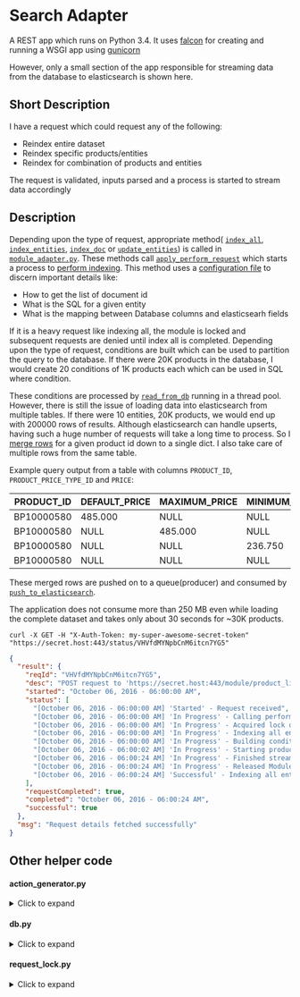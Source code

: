 # Search Adapter
A REST app which runs on Python 3.4. It uses [falcon](https://github.com/falconry/falcon)
for creating and running a WSGI app using [gunicorn](https://github.com/benoitc/gunicorn)

However, only a small section of the app responsible for streaming data from the database
to elasticsearch is shown here.

## Short Description
I have a request which could request any of the following:
  - Reindex entire dataset
  - Reindex specific products/entities
  - Reindex for combination of products and entities

The request is validated, inputs parsed and a process is started to stream data accordingly

## Description
Depending upon the type of request, appropriate method(
[`index_all`](module_adapter.py#L2199-L209), [`index_entities`](module_adapter.py#L211-L223),
[`index_doc`](module_adapter.py#L225-L235) or [`update_entities`](module_adapter.py#L237-L250))
is called in [`module_adapter.py`](module_adapter.py). These methods call
[`apply_perform_request`](module_adapter.py#L171-L197) which starts a process to
[perform indexing](module_adapter.py#L66-L169). This method uses a
[configuration file](#product_listing_defjson)
to discern important details like:
  - How to get the list of document id
  - What is the SQL for a given entity
  - What is the mapping between Database columns and elasticsearh fields

If it is a heavy request like indexing all, the module is locked
and subsequent requests are denied until index all is completed.
Depending upon the type of request, conditions are built which can be used to
partition the query to the database. If there were 20K products in the database,
I would create 20 conditions of 1K products each which can be used in SQL where condition.

These conditions are processed by [`read_from_db`](producer_consumer.py#L72-L140) running in a thread pool.
However, there is still the issue of loading data into elasticsearch from multiple tables.
If there were 10 entities, 20K products, we would end up with 200000 rows of results.
Although elasticsearch can handle upserts, having such a huge number of requests will take a long time to process.
So I [merge rows](producer_consumer.py#L38-L43) for a given product id down to a single dict.
I also take care of multiple rows from the same table.

Example query output from a table with columns `PRODUCT_ID`, `PRODUCT_PRICE_TYPE_ID` and `PRICE`:

|PRODUCT_ID|DEFAULT_PRICE|MAXIMUM_PRICE|MINIMUM_PRICE|SAP_MINIMUM_PRICE|
|----------|-------------|-------------|-------------|-----------------|
|BP10000580|485.000|NULL|NULL|NULL|
|BP10000580|NULL|485.000|NULL|NULL|
|BP10000580|NULL|NULL|236.750|NULL|
|BP10000580|NULL|NULL|NULL|301.780|

These merged rows are pushed on to a queue(producer) and consumed by
[`push_to_elasticsearch`](producer_consumer.py#L143-L174).

The application does not consume more than 250 MB even while loading the complete dataset
and takes only about 30 seconds for ~30K products.
```
curl -X GET -H "X-Auth-Token: my-super-awesome-secret-token" "https://secret.host:443/status/VHVfdMYNpbCnM6itcn7YG5"
```
```json
{
  "result": {
    "reqId": "VHVfdMYNpbCnM6itcn7YG5",
    "desc": "POST request to 'https://secret.host:443/module/product_listing/docType/products'",
    "started": "October 06, 2016 - 06:00:00 AM",
    "status": [
      "[October 06, 2016 - 06:00:00 AM] 'Started' - Request received",
      "[October 06, 2016 - 06:00:00 AM] 'In Progress' - Calling perform_indexing in background process",
      "[October 06, 2016 - 06:00:00 AM] 'In Progress' - Acquired lock on Module resource",
      "[October 06, 2016 - 06:00:00 AM] 'In Progress' - Indexing all entities for module 'product_listing' and docType 'products' started",
      "[October 06, 2016 - 06:00:00 AM] 'In Progress' - Building conditions for streaming data into elasticsearch",
      "[October 06, 2016 - 06:00:02 AM] 'In Progress' - Starting producer and consumer thread pools for streaming data into elasticsearch",
      "[October 06, 2016 - 06:00:24 AM] 'In Progress' - Finished streaming records to elasticsearch in 22.692 seconds",
      "[October 06, 2016 - 06:00:24 AM] 'In Progress' - Released Module resource lock",
      "[October 06, 2016 - 06:00:24 AM] 'Successful' - Indexing all entities for module 'product_listing' and docType 'products' completed successfully. Total time taken - 24.735 seconds"
    ],
    "requestCompleted": true,
    "completed": "October 06, 2016 - 06:00:24 AM",
    "successful": true
  },
  "msg": "Request details fetched successfully"
}
```


## Other helper code

#### action_generator.py
<details>
    <summary>Click to expand</summary>
```py
class ActionGenerator(object):
    def __init__(self, index: str, doc_type: str,
                 doc_field_id: str, rows: list):
        adapter_logger.debug('Instantiating Action Generator '
                             'for index %r, docType %r',
                             index, doc_type)

        self._action_template = {
            '_index': index, '_type': doc_type,
            '_retry_on_conflict': '3', '_op_type': 'update',
            'doc_as_upsert': True
        }

        self._doc_field_id = doc_field_id
        self._rows = rows
        self._len = len(self._rows)
        self._lock = ThreadLock()
        self._pos = 0

    def __iter__(self):
        """Returns itself as an iterator object"""
        self._pos = 0
        return self

    def __next__(self):
        """Returns the next value"""
        if self._pos >= self._len:
            raise StopIteration
        try:
            with self._lock:
                row = self._rows[self._pos]  # type: dict
                self._pos += 1
            action = dict(self._action_template)
            action['_id'] = row[self._doc_field_id]
            action['doc'] = row
            return action
        except Exception:
            adapter_logger.exception('Exception while generating actions for bulk insert')
            raise StopIteration
```
</details>

#### product_listing_def.json

<details>
    <summary>Click to expand</summary>
```json
{
  "products": {
    "docIdColumn": "PRODUCT_ID",
    "sqlIdSelect": "SELECT PROD.PRODUCT_ID AS PRODUCT_ID FROM PRODUCT PROD LEFT JOIN PRODUCT_ATTRIBUTE ATTR ON (PROD.PRODUCT_ID = ATTR.PRODUCT_ID AND ATTR_NAME = 'PRODUCT_NOT_TO_BE_LISTED') WHERE STATUS_ID = 'APPROVED' AND PRODUCT_TYPE_ID = 'FINISHED_GOOD' AND (SALES_DISCONTINUATION_DATE IS NULL OR SALES_DISCONTINUATION_DATE > NOW()) AND IS_VIRTUAL = 'N' AND ATTR.PRODUCT_ID IS NULL",
    "docIdField": "productId",
    "safeguardCondition": {
      "query": {
        "select": "SELECT PRODUCT_ID FROM PRODUCT",
        "where": " WHERE IS_VIRTUAL = 'N'"
      }
    },
    "entityDef": {
      "product": {
        "query": {
          "select": "SOME_COMPLICATED_QUERY"
        },
        "columnMapping": {
          "DESCRIPTION": "shortDesc",
          "IS_ACTIVE": "isActive",
          "INTRODUCTION_DATE": "introductionDate",
          "PRIMARY_PRODUCT_CATEGORY_ID": "primaryCategoryId",
          "PRODUCT_ID": "productId",
          "PRODUCT_NAME": "productName",
          "DISPLAY_PRODUCT_NAME": "displayProductName",
          "BRAND_NAME": "brandName",
          "QUALIFIED_PRODUCT_NAME": "qualifiedProductName",
          "BRAND_BOOST": "brandBoost"
        }
      },
      "productFacility": {
        "query": {
          "select": "SOME_COMPLICATED_QUERY",
          "groupBy": "GROUP BY PRODUCT_ID",
          "where": "WHERE FACILITY_ID NOT IN ('NO_LONGER_USED')"
        },
        "columnMapping": {"IN_STOCK": "inStock", "PRODUCT_ID": "productId"}
      },
      "productFeature": {
        "query": {
          "select": "SOME_COMPLICATED_QUERY",
          "where": "WHERE PRODUCT_FEATURE_CATEGORY_ID IN ('COLLECTIONS', 'COLOUR', 'GENDER', 'MATERIAL', 'PACK_QUANTITY', 'SIZE_AGE', 'SIZE_APPAREL', 'SIZE_DIAPERS', 'SIZE_MATERNITY', 'SIZE_RELATIVE', 'SIZE_SHOES', 'SIZE_WRIST')"
        },
        "columnMapping": {
          "PACK_QUANTITY_FEATURE": "packQuantityFeature",
          "PRODUCT_ID": "productId",
          "GENDER_FEATURE": "genderFeature",
          "COLLECTIONS_FEATURE": "collectionsFeature",
          "SIZE_SHOES_FEATURE": "sizeShoesFeature",
          "SIZE_AGE_ABBREV_FEATURE": "sizeAgeAbbrevFeature",
          "SIZE_DIAPERS_FEATURE": "sizeDiapersFeature",
          "MATERIAL_FEATURE": "materialFeature",
          "SIZE_APPAREL_FEATURE": "sizeApparelFeature",
          "SIZE_RELATIVE_FEATURE": "sizeRelativeFeature",
          "SIZE_AGE_FEATURE": "sizeAgeFeature",
          "SIZE_WRIST_FEATURE": "sizeWristFeature",
          "SIZE_MATERNITY_FEATURE": "sizeMaternityFeature",
          "COLOUR_FEATURE": "colourFeature"
        }
      },
      "productImageCount": {
        "query": {
          "select": "SELECT PRODUCT_ID, IMAGES_COUNT_NUM FROM SPL_PRODUCT_IMAGE_COUNT"
        },
        "columnMapping": {
          "PRODUCT_ID": "productId",
          "IMAGES_COUNT_NUM": "imageCount"
        }
      },
      "productContent": {
        "query": {
          "select": "SOME_COMPLICATED_QUERY",
          "where": "WHERE PC.PRODUCT_CONTENT_TYPE_ID IN ('LONG_DESCRIPTION', 'PRODUCT_SNIPPET')"
        },
        "columnMapping": {
          "PRODUCT_ID": "productId",
          "PRODUCT_SNIPPET": "productSnippet",
          "LONG_DESC": "longDesc"
        }
      },
      "productPrice": {
        "query": {
          "select": "SOME_COMPLICATED_QUERY",
          "where": "SOME_COMPLICATED_CONDITION"
        },
        "execFields": [
          "row['minimumPrice'] = row['minimumPrice'] if 'minimumPrice' in row and row['minimumPrice'] > 10 else row['sapMinimumPrice'] if 'sapMinimumPrice' in row and row['sapMinimumPrice'] > 10 else row['defaultPrice']",
          "row['defaultPrice'] = row['defaultPrice'] if 'minimumPrice' not in row or row['defaultPrice'] >= row['minimumPrice'] else row['minimumPrice']",
          "row['profit'] = row['defaultPrice'] - row['minimumPrice'] if row['defaultPrice'] - row['minimumPrice'] > 0 else 0",
          "row['discount'] = row['maximumPrice'] - row['defaultPrice'] if row['maximumPrice'] - row['defaultPrice'] > 0 else 0",
          "row['discountPercent'] = math.ceil(row['discount'] / row['maximumPrice'] * 100 if row['discount'] > 0 else 0)"
        ],
        "columnMapping": {
          "MINIMUM_PRICE": "minimumPrice",
          "MAXIMUM_PRICE": "maximumPrice",
          "SAP_MINIMUM_PRICE": "sapMinimumPrice",
          "PRODUCT_ID": "productId",
          "DEFAULT_PRICE": "defaultPrice"
        }
      },
      "productDcs": {
        "query": {
          "select": "SOME_COMPLICATED_QUERY"
        },
        "columnMapping": {"PRODUCT_ID": "productId", "DCS_JSON": "dcs"}
      }
    }
  }
}
```
</details>

#### db.py

<details>
    <summary>Click to expand</summary>
```py
class DataBaseClient(object):

    def __init__(self, db_config: dict, pool_size: int):
        self._engine = sqlalchemy.create_engine(url.URL(**db_config),
                                                execution_options={'stream_results': False},
                                                max_overflow=2, pool_size=pool_size,
                                                pool_recycle=120, pool_timeout=180,
                                                connect_args={'compress': True})

    def query_multi(self, sql_list: list, column_mapping_list: list) -> list:
        # Maybe I should pass a list of tuples here instead of 2 lists
        adapter_logger.debug('Executing multi-part query')

        if (column_mapping_list and
                len(column_mapping_list) != len(sql_list)):
            raise errors.DatabaseClientError('Invalid column mapping provided.')

        conn = None
        try:
            start = time.time()
            sql_multi = '; '.join(sql_list)
            conn = self._engine.raw_connection()
            with conn.cursor(SSDictCursor) as cursor:
                cursor.execute(sql_multi)
                ctr = 0
                while True:
                    if column_mapping_list and column_mapping_list[ctr]:
                        yield [{doc_field: parse_json(row[column])
                                for column, doc_field in column_mapping_list[ctr].items()
                                if row[column] is not None} for row in cursor.fetchall()]
                    else:
                        yield cursor.fetchall()
                    ctr += 1
                    if not cursor.nextset():
                        break
                adapter_logger.debug('Finished executing query in %.3f seconds ',
                                     time.time() - start)
        except (MySQLError, SQLAlchemyError) as e:
            adapter_logger.exception('Database Client error. Error sqls - %r', sql_list)

            raise errors.DatabaseClientError('Query Failed while trying '
                                             'to fetch result from database. '
                                             'Exception: %r', e) from e
        finally:
            if conn:
                conn.close()
```
</details>

#### cls_manager.py

<details>
    <summary>Click to expand</summary>
```py
class ClsManager(BaseManager):
    @classmethod
    def start_instance(cls):
        from substratum import adapter_logger, RequestMetadataTracker
        from substratum.bones import RequestLock
        from es.metadata_manager import MetadataManager

        adapter_logger.debug('Starting Class Manager instance')

        cls.register('RequestMetadataTracker', RequestMetadataTracker)
        cls.register('MetadataManager', MetadataManager)
        cls.register('RequestLock', RequestLock)

        mgr = cls()
        mgr.start()
        return mgr
```
</details>

#### request_lock.py

<details>
    <summary>Click to expand</summary>
```py
class RequestLock(object):
    def __init__(self, resource: str, req_tracker, lock_cls):
        self._lock = lock_cls()
        self._resource = resource
        self._is_locked = False
        self._req_id = None
        self._req_tracker = req_tracker

    def is_locked(self):
        return self._is_locked

    def req_id(self):
        return self._req_id

    def acquire(self, req_id: str):
        self._is_locked = True
        self._req_id = req_id
        self._lock.acquire()
        self._req_tracker.track_status(self._req_id,
                                       'Acquired lock on {0} resource'
                                       .format(self._resource))

    def release(self):
        if self._is_locked:
            self._lock.release()
            self._req_tracker.track_status(self._req_id,
                                           'Released {0} resource lock'
                                           .format(self._resource))
            self._is_locked = False
            self._req_id = None

```
</details>
## Misc

Some random snippets that were used in the app
<details>
    <summary>Click to expand</summary>
```py
# http://stackoverflow.com/questions/18478287/making-object-json-serializable-with-regular-encoder
class PythonObjectEncoder(json.JSONEncoder):
    def default(self, obj):
        return {'_python_object': pickle.dumps(obj).decode('latin1')}


def as_python_object(dct):
    if '_python_object' in dct:
        return pickle.loads(dct['_python_object'].encode('latin1'))
    return dct

class DataBaseClient(object):

    @staticmethod
    def build_where_condition(doc_column_id: str, doc_id_list: list):
        if not doc_column_id or not doc_id_list:
            return ''
        return '{0} IN ({1})'.format(doc_column_id,
                                     ', '.join("'{0}'".format(doc)
                                               for doc in doc_id_list))

    @staticmethod
    def build_query(query_def: dict, conditions: str = None):
        try:
            where = query_def.get('where', '')
            if conditions:
                if where:
                    where = '{0} AND {1}'.format(where, conditions)
                else:
                    where = 'WHERE ' + conditions

            query_parts = {
                'select': query_def['select'], 'where': where,
                'groupBy': query_def.get('groupBy', ''),
                'orderBy': query_def.get('orderBy', '')
            }

            sql = '{select} {where} {groupBy} {orderBy}'.format(**query_parts)

            return sql
        except KeyError as e:
            adapter_logger.exception('Query Build Error. Error sql dict - %s', query_def)
            raise errors.DatabaseClientError('Failed to build query from entity definition'
                                             'Exception: %r', e)
```
</details>